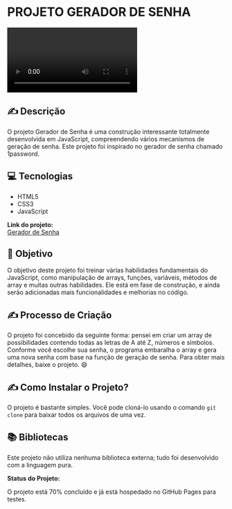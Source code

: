 # PROJETO GERADOR DE SENHA

![Projeto Gerador de Senha](https://user-images.githubusercontent.com/51915862/145726022-ae049c1e-add4-4c5f-b584-91c64290ec11.mp4)

## ✍️ Descrição

O projeto Gerador de Senha é uma construção interessante totalmente desenvolvida em JavaScript, compreendendo vários mecanismos de geração de senha. Este projeto foi inspirado no gerador de senha chamado 1password.

## 💻 Tecnologias

- HTML5
- CSS3
- JavaScript

**Link do projeto:**  
[Gerador de Senha](https://hugosouza10.github.io/geradorPass/)

## 🎯 Objetivo

O objetivo deste projeto foi treinar várias habilidades fundamentais do JavaScript, como manipulação de arrays, funções, variáveis, métodos de array e muitas outras habilidades. Ele está em fase de construção, e ainda serão adicionadas mais funcionalidades e melhorias no código.

## ✍️ Processo de Criação

O projeto foi concebido da seguinte forma: pensei em criar um array de possibilidades contendo todas as letras de A até Z, números e símbolos. Conforme você escolhe sua senha, o programa embaralha o array e gera uma nova senha com base na função de geração de senha. Para obter mais detalhes, baixe o projeto. 😄

## ✍️ Como Instalar o Projeto?

O projeto é bastante simples. Você pode cloná-lo usando o comando `git clone` para baixar todos os arquivos de uma vez.

## 📚 Bibliotecas

Este projeto não utiliza nenhuma biblioteca externa; tudo foi desenvolvido com a linguagem pura.

**Status do Projeto:**

O projeto está 70% concluído e já está hospedado no GitHub Pages para testes.
